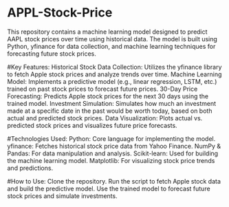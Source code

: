 # APPL-Stock-Price
This repository contains a machine learning model designed to predict AAPL stock prices over time using historical data. The model is built using Python, yfinance for data collection, and machine learning techniques for forecasting future stock prices.

#Key Features:
Historical Stock Data Collection: Utilizes the yfinance library to fetch Apple stock prices and analyze trends over time.
Machine Learning Model: Implements a predictive model (e.g., linear regression, LSTM, etc.) trained on past stock prices to forecast future prices.
30-Day Price Forecasting: Predicts Apple stock prices for the next 30 days using the trained model.
Investment Simulation: Simulates how much an investment made at a specific date in the past would be worth today, based on both actual and predicted stock prices.
Data Visualization: Plots actual vs. predicted stock prices and visualizes future price forecasts.

#Technologies Used:
Python: Core language for implementing the model.
yfinance: Fetches historical stock price data from Yahoo Finance.
NumPy & Pandas: For data manipulation and analysis.
Scikit-learn: Used for building the machine learning model.
Matplotlib: For visualizing stock price trends and predictions.

#How to Use:
Clone the repository.
Run the script to fetch Apple stock data and build the predictive model.
Use the trained model to forecast future stock prices and simulate investments.
